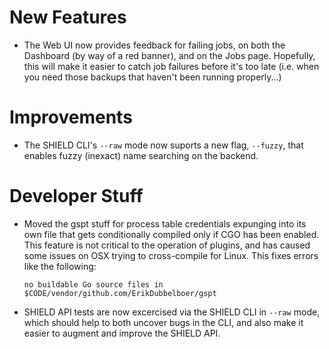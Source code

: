 # New Features

- The Web UI now provides feedback for failing jobs, on both the
  Dashboard (by way of a red banner), and on the Jobs page.
  Hopefully, this will make it easier to catch job failures before
  it's too late (i.e. when you need those backups that haven't been
  running properly...)

# Improvements

- The SHIELD CLI's `--raw` mode now suports a new flag, `--fuzzy`,
  that enables fuzzy (inexact) name searching on the backend.

# Developer Stuff

- Moved the gspt stuff for process table credentials expunging
  into its own file that gets conditionally compiled only if CGO
  has been enabled.  This feature is not critical to the operation
  of plugins, and has caused some issues on OSX trying to
  cross-compile for Linux.  This fixes errors like the following:

  ```
  no buildable Go source files in $CODE/vendor/github.com/ErikDubbelboer/gspt
  ```

- SHIELD API tests are now excercised via the SHIELD CLI in
  `--raw` mode, which should help to both uncover bugs in the CLI,
  and also make it easier to augment and improve the SHIELD API.
